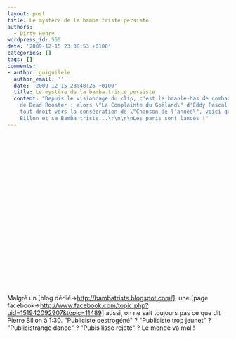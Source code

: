 ```yaml
---
layout: post
title: Le mystère de la bamba triste persiste
authors:
  - Dirty Henry
wordpress_id: 555
date: '2009-12-15 23:38:53 +0100'
categories: []
tags: []
comments:
- author: guiguilele
  author_email: ''
  date: '2009-12-15 23:48:26 +0100'
  title: Le mystère de la bamba triste persiste
  content: "Depuis le visionnage du clip, c'est le branle-bas de combat dans la rédaction
    de Dead Rooster : alors \"La Complainte du Goëland\" d'Eddy Pascal semblait filer
    tout droit vers la consécration de \"Chanson de l'année\", voici que surgit Pierre
    Billon et sa Bamba triste...\r\n\r\nLes paris sont lancés !"
---
```

<p>

<object width="500" height="350"><param name="movie" value="http://www.youtube.com/v/V7QHPDcUp9M&hl=fr_FR&fs=1&"></param><param name="allowFullScreen" value="true"></param><param name="allowscriptaccess" value="always"></param><embed src="http://www.youtube.com/v/V7QHPDcUp9M&hl=fr_FR&fs=1&" type="application/x-shockwave-flash" allowscriptaccess="always" allowfullscreen="true" width="500" height="350"></embed></object>

</p>

Malgré un [blog dédié->http://bambatriste.blogspot.com/], une [page facebook->http://www.facebook.com/topic.php?uid=151942092907&topic=11489] aussi, on ne sait toujours pas ce que dit Pierre Billon à 1:30. "Publiciste oestrogéné" ? "Publiciste trop jeunet" ? "Publicistrange dance" ? "Pubis lisse rejeté" ? Le monde va mal !
